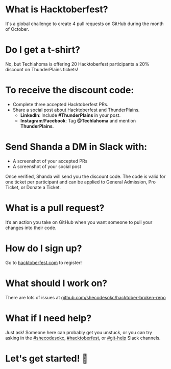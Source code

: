 # What is Hacktoberfest?
It's a global challenge to create 4 pull requests on GitHub during the month of October.

# Do I get a t-shirt?
No, but Techlahoma is offering 20 Hacktoberfest participants a 20% discount on ThunderPlains tickets!

# To receive the discount code:
* Complete three accepted Hacktoberfest PRs.
* Share a social post about Hacktoberfest and ThunderPlains.
  * **LinkedIn**: Include **#ThunderPlains** in your post.
  * **Instagram**/**Facebook**: Tag **@Techlahoma** and mention **ThunderPlains**.

# Send Shanda a DM in Slack with:
* A screenshot of your accepted PRs
* A screenshot of your social post

Once verified, Shanda will send you the discount code.
The code is valid for one ticket per participant and can be applied to General Admission, Pro Ticket, or Donate a Ticket.

# What is a pull request?
It’s an action you take on GitHub when you want someone to pull your changes into their code.

# How do I sign up?
Go to [hacktoberfest.com](https://hacktoberfest.com/) to register!

# What should I work on?
There are lots of issues at [github.com/shecodesokc/hacktober-broken-repo](https://github.com/shecodesokc/hacktober-broken-repo)

# What if I need help?
Just ask! Someone here can probably get you unstuck, or you can try asking in the [#shecodesokc](https://techlahoma.slack.com/archives/G07EXG64V), [#hacktoberfest](https://techlahoma.slack.com/archives/CD437A8CS), or [#git-help](https://techlahoma.slack.com/archives/C02DD9NBEVD) Slack channels.

# Let's get started! 🎉
